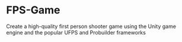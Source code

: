 # FPS-Game
Create a high-quality first person shooter game using the Unity game engine and the popular UFPS and Probuilder frameworks
